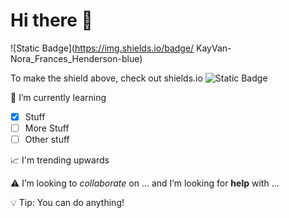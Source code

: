 # Hi there 👋
![Static Badge](https://img.shields.io/badge/ KayVan-Nora_Frances_Henderson-blue)

To make the shield above, check out shields.io ![Static Badge](https://img.shields.io/badge/to%20make%20anything%20you%20would%20like!-8A2BE2)

:memo: I’m currently learning
  - [x] Stuff 
  - [ ] More Stuff
  - [ ] Other stuff

📈 I'm trending upwards


:warning: I’m looking to *collaborate* on ... and I’m looking for **help** with ...

:bulb: Tip: You can do anything!
